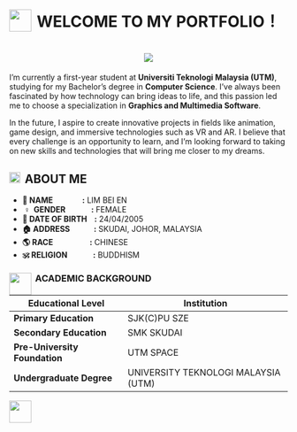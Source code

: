 # <img src="https://em-content.zobj.net/source/noto-emoji-animations/344/rocket_1f680.gif" width='40' align="left"/> &nbsp;WELCOME TO MY PORTFOLIO！

<h1 align="center">
<img src="https://readme-typing-svg.herokuapp.com?font=Courier+New&size=30&pause=1000&color=000000&center=true&vCenter=true&width=435&lines=Hi+there!+I'm+Bei+En+👋" />
</h1>

I’m currently a first-year student at **Universiti Teknologi Malaysia (UTM)**, studying for my Bachelor’s degree in **Computer Science**. I’ve always been fascinated by how technology can bring ideas to life, and this passion led me to choose a specialization in **Graphics and Multimedia Software**.

In the future, I aspire to create innovative projects in fields like animation, game design, and immersive technologies such as VR and AR. I believe that every challenge is an opportunity to learn, and I’m looking forward to taking on new skills and technologies that will bring me closer to my dreams.

## <img src="https://cdn.pixabay.com/animation/2023/04/14/11/37/11-37-27-253_512.gif" width='20' align="left"/> &nbsp;ABOUT ME 
- **👤 NAME&nbsp;&nbsp;&nbsp;&nbsp;&nbsp;&nbsp;&nbsp;&nbsp;&nbsp;&nbsp;&nbsp;&nbsp;&nbsp;&nbsp;&nbsp;&nbsp;:** LIM BEI EN 
- **&nbsp;♀ &nbsp;GENDER &nbsp;&nbsp;&nbsp;&nbsp;&nbsp;&nbsp;&nbsp;&nbsp;&nbsp;&nbsp;&nbsp;&nbsp;&nbsp;:** FEMALE
- **🎂 DATE OF BIRTH &nbsp;&nbsp;&nbsp;:** 24/04/2005
- **🏠 ADDRESS &nbsp;&nbsp;&nbsp;&nbsp;&nbsp;&nbsp;&nbsp;&nbsp;&nbsp;&nbsp;&nbsp;&nbsp;:** SKUDAI, JOHOR, MALAYSIA
- **🌎 RACE &nbsp;&nbsp;&nbsp;&nbsp;&nbsp;&nbsp;&nbsp;&nbsp;&nbsp;&nbsp;&nbsp;&nbsp;&nbsp;&nbsp;&nbsp;&nbsp;&nbsp;&nbsp;&nbsp;:** CHINESE
- **🕉 RELIGION &nbsp;&nbsp;&nbsp;&nbsp;&nbsp;&nbsp;&nbsp;&nbsp;&nbsp;&nbsp;&nbsp;&nbsp;&nbsp;:** BUDDHISM

### <img src="https://media.giphy.com/media/VhQ37udYou83ABwkP8/giphy.gif" width='40' align="left"/> &nbsp;ACADEMIC BACKGROUND
| Educational Level             | Institution                         |
|-------------------------------|-------------------------------------|
| **Primary Education**         | SJK(C)PU SZE                        |
| **Secondary Education**       | SMK SKUDAI                          |
| **Pre-University Foundation** | UTM SPACE                           |
| **Undergraduate Degree**      | UNIVERSITY TEKNOLOGI MALAYSIA (UTM) |

<img src="" width='40' align="left"/>



